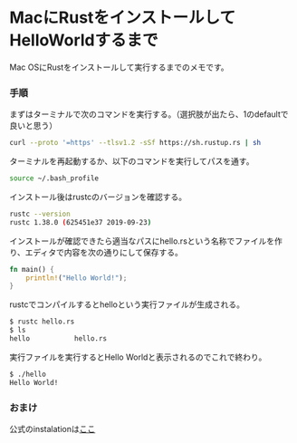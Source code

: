 # MacにRustをインストールしてHelloWorldするまで


Mac OSにRustをインストールして実行するまでのメモです。

### 手順
まずはターミナルで次のコマンドを実行する。（選択肢が出たら、1のdefaultで良いと思う）


```sh 
curl --proto '=https' --tlsv1.2 -sSf https://sh.rustup.rs | sh
```


ターミナルを再起動するか、以下のコマンドを実行してパスを通す。

```sh 
source ~/.bash_profile
```


インストール後はrustcのバージョンを確認する。

```sh 
rustc --version
rustc 1.38.0 (625451e37 2019-09-23)
```

インストールが確認できたら適当なパスにhello.rsという名称でファイルを作り、エディタで内容を次の通りにして保存する。

```rust:hello.rs
fn main() {
    println!("Hello World!");
}
```

rustcでコンパイルするとhelloという実行ファイルが生成される。

```sh 
$ rustc hello.rs
$ ls
hello           hello.rs
```

実行ファイルを実行するとHello Worldと表示されるのでこれで終わり。

```sh
$ ./hello 
Hello World!
```

### おまけ
公式のinstalationは[ここ](https://www.rust-lang.org/tools/install)